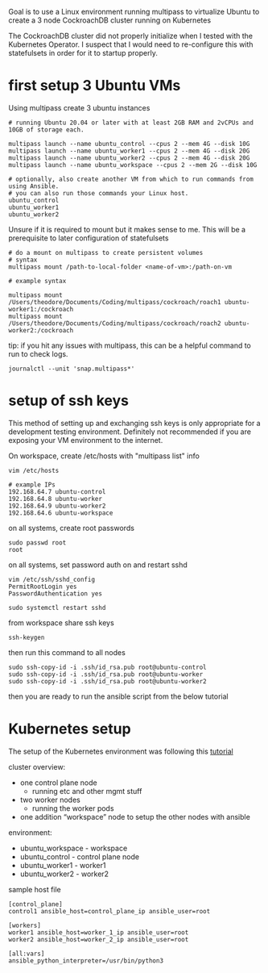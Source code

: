 Goal is to use a Linux environment running multipass to virtualize Ubuntu to create a 3 node CockroachDB cluster running on Kubernetes

The CockroachDB cluster did not properly initialize when I tested with the Kubernetes Operator. I suspect that I would need to re-configure this with statefulsets in order for it to startup properly.



# first setup 3 Ubuntu VMs

Using multipass create 3 ubuntu instances

```
# running Ubuntu 20.04 or later with at least 2GB RAM and 2vCPUs and 10GB of storage each.

multipass launch --name ubuntu_control --cpus 2 --mem 4G --disk 10G
multipass launch --name ubuntu_worker1 --cpus 2 --mem 4G --disk 20G
multipass launch --name ubuntu_worker2 --cpus 2 --mem 4G --disk 20G
multipass launch --name ubuntu_workspace --cpus 2 --mem 2G --disk 10G

# optionally, also create another VM from which to run commands from using Ansible.
# you can also run those commands your Linux host.
ubuntu_control
ubuntu_worker1
ubuntu_worker2

```

Unsure if it is required to mount but it makes sense to me. This will be a prerequisite to later configuration of statefulsets

```
# do a mount on multipass to create persistent volumes
# syntax
multipass mount /path-to-local-folder <name-of-vm>:/path-on-vm

# example syntax

multipass mount /Users/theodore/Documents/Coding/multipass/cockroach/roach1 ubuntu-worker1:/cockroach
multipass mount /Users/theodore/Documents/Coding/multipass/cockroach/roach2 ubuntu-worker2:/cockroach

```

tip: if you hit any issues with multipass, this can be a helpful command to run to check logs.

```
journalctl --unit 'snap.multipass*'
```

# setup of ssh keys

This method of setting up and exchanging ssh keys is only appropriate for a development testing environment. Definitely not recommended if you are exposing your VM environment to the internet.

On workspace, create /etc/hosts with "multipass list" info

```
vim /etc/hosts

# example IPs
192.168.64.7 ubuntu-control
192.168.64.8 ubuntu-worker
192.168.64.9 ubuntu-worker2
192.168.64.6 ubuntu-workspace
```

on all systems, create root passwords

```
sudo passwd root
root
```

on all systems, set password auth on and restart sshd

```
vim /etc/ssh/sshd_config
PermitRootLogin yes
PasswordAuthentication yes
```

```
sudo systemctl restart sshd
```

from workspace share ssh keys

```
ssh-keygen
```

then run this command to all nodes

```
sudo ssh-copy-id -i .ssh/id_rsa.pub root@ubuntu-control
sudo ssh-copy-id -i .ssh/id_rsa.pub root@ubuntu-worker
sudo ssh-copy-id -i .ssh/id_rsa.pub root@ubuntu-worker2
```

then you are ready to run the ansible script from the below tutorial


# Kubernetes setup

The setup of the Kubernetes environment was following this [tutorial](https://www.digitalocean.com/community/tutorials/how-to-create-a-kubernetes-cluster-using-kubeadm-on-ubuntu-20-04)

cluster overview:

- one control plane node
    - running etc and other mgmt stuff
- two worker nodes
    - running the worker pods
- one addition “workspace” node to setup the other nodes with ansible


environment:

- ubuntu_workspace - workspace
- ubuntu_control - control plane node
- ubuntu_worker1 - worker1
- ubuntu_worker2 - worker2

sample host file

```
[control_plane]
control1 ansible_host=control_plane_ip ansible_user=root

[workers]
worker1 ansible_host=worker_1_ip ansible_user=root
worker2 ansible_host=worker_2_ip ansible_user=root

[all:vars]
ansible_python_interpreter=/usr/bin/python3
